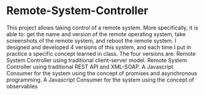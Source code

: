 # Remote-System-Controller
This project allows taking control of a remote system. More specifically, it is able to: get the name and version of the remote operating system, take screenshots of the remote system, and reboot the remote system. 
I designed and developed 4 versions of this system, and each time I put in practice a specific concept learned in class. The four versions are:
Remote System Controller using traditional client-server model.
Remote System Controller using traditional REST API and XML-SOAP.
A Javascript Consumer for the system using the concept of promises and asynchronous programming.
A Javascript Consumer for the system using the concept of observables
